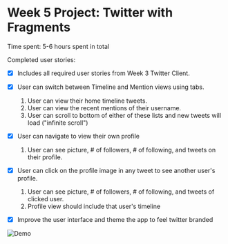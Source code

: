# Week 5 Project: Twitter with Fragments
Time spent: 5-6 hours spent in total

Completed user stories:
* [x] Includes all required user stories from Week 3 Twitter Client.
* [x] User can switch between Timeline and Mention views using tabs.
    1. User can view their home timeline tweets.
    2. User can view the recent mentions of their username.
    3. User can scroll to bottom of either of these lists and new tweets will load ("infinite scroll")

* [x] User can navigate to view their own profile
    1. User can see picture, # of followers, # of following, and tweets on their profile.

* [x] User can click on the profile image in any tweet to see another user's profile.
    1. User can see picture, # of followers, # of following, and tweets of clicked user.
    2. Profile view should include that user's timeline

* [x] Improve the user interface and theme the app to feel twitter branded

![Demo](https://raw.githubusercontent.com/ddsakura/Android-Twitter-with-Fragments/master/demo.gif)
